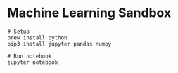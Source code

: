 # Machine Learning Sandbox

```
# Setup
brew install python
pip3 install jupyter pandas numpy
```


```
# Run notebook
jupyter notebook
```
